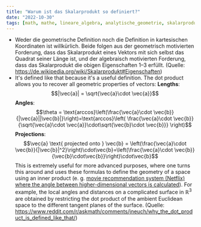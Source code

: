 ```yaml
---
title: "Warum ist das Skalarprodukt so definiert?"
date: "2022-10-30"
tags: [math, mathe, lineare_algebra, analytische_geometrie, skalarprodukt, definition, reddit, wikipedia]
---
```

- Weder die geometrische Definition noch die Definition in kartesischen Koordinaten ist willkürlich. Beide folgen aus der geometrisch motivierten Forderung, dass das Skalarprodukt eines Vektors mit sich selbst das Quadrat seiner Länge ist, und der algebraisch motivierten Forderung, dass das Skalarprodukt die obigen Eigenschaften 1–3 erfüllt. (Quelle: https://de.wikipedia.org/wiki/Skalarprodukt#Eigenschaften)
- It's defined like that because it's a useful definition. The dot product allows you to recover all geometric properties of vectors:
**Lengths**: $$|\vec{a}| = \sqrt{\vec{a}\cdot \vec{a}}$$
**Angles**: $$\theta = \text{arccos}\left(\frac{\vec{a}\cdot \vec{b}}{|\vec{a}||\vec{b}|}\right)=\text{arccos}\left( \frac{\vec{a}\cdot \vec{b}}{\sqrt{\vec{a}\cdot \vec{a}}\cdot\sqrt{\vec{b}\cdot \vec{b}}} \right)$$
**Projections**: $$\vec{a} \text{ projected onto } \vec{b} = \left(\frac{\vec{a}\cdot \vec{b}}{|\vec{b}|^2}\right)\cdot\vec{b}=\left(\frac{\vec{a}\cdot \vec{b}}{\vec{b}\cdot\vec{b}}\right)\cdot\vec{b}$$
This is extremely useful for more advanced purposes, where one turns this around and uses these formulas to define the geometry of a space using an inner product (e. g. [movie recommendation system (Netflix) where the angle between higher-dimensional vectors is calculated](https://towardsdatascience.com/using-cosine-similarity-to-build-a-movie-recommendation-system-ae7f20842599
)). For example, the local angles and distances on a complicated surface in $\mathbb{R}^3$ are obtained by restricting the dot product of the ambient Euclidean space to the different tangent planes of the surface. (Quelle: https://www.reddit.com/r/askmath/comments/jneuch/why_the_dot_product_is_defined_like_that/)

